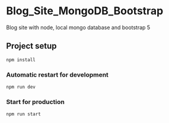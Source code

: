 # Blog_Site_MongoDB_Bootstrap
Blog site with node, local mongo database and bootstrap 5

## Project setup
```
npm install
```

### Automatic restart for development
```
npm run dev
```

### Start for production
```
npm run start
```
